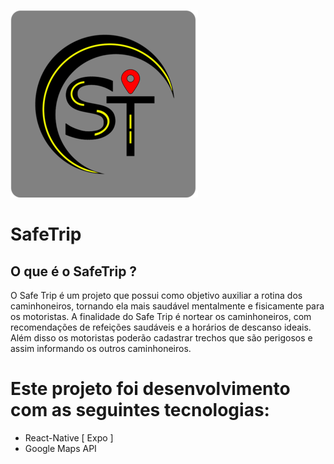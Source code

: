 ![logo](https://github.com/WalyssonPaiva/safeTrip/blob/master/logo%20(1).png)


# SafeTrip

## 	O que é o SafeTrip ?

  O Safe Trip é um projeto que possui como objetivo auxiliar a rotina dos caminhoneiros, tornando ela mais saudável mentalmente e fisicamente para os motoristas. A finalidade do Safe Trip é nortear os caminhoneiros, com recomendações de refeições saudáveis e a horários de descanso ideais. Além disso os motoristas poderão cadastrar trechos que são perigosos e assim informando os outros caminhoneiros. 

# Este projeto foi desenvolvimento com as seguintes tecnologias: 
 
 <ul>
  <li> React-Native [ Expo ]
  <li> Google Maps API
  <ui>
 
 
